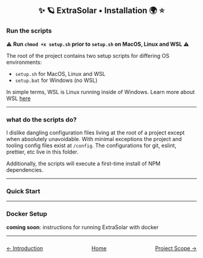 <h2 style="text-align: center">✨ 🪐 ExtraSolar • Installation 🌍 ⭐</h2>

### Run the scripts

⚠️ **Run `chmod +x setup.sh` prior to `setup.sh` on MacOS, Linux and WSL** ⚠️

The root of the project contains two setup scripts for differing OS environments:
- `setup.sh` for MacOS, Linux and WSL
- `setup.bat` for Windows (no WSL)

In simple terms, WSL is Linux running inside of Windows. Learn more about WSL [here](https://learn.microsoft.com/en-us/windows/wsl/about)

---

### what do the scripts do?

I dislike dangling configuration files living at the root of a project except when absolutely unavoidable.  With minimal exceptions the project and tooling config files exist at `/config`.  The configurations for git, eslint, prettier, etc live in this folder.

Additionally, the scripts will execute a first-time install of NPM dependencies.

---

### Quick Start

---

### Docker Setup

**coming soon**: instructions for running ExtraSolar with docker

---
<nav style="display: flex; justify-content: space-between; padding: 10px 0;">
  <a href="./01.introduction.md">← Introduction</a>
  <a href="./01.introduction.md">Home</a>
  <a href="./03.project-scope.md">Project Scope →</a>
</nav>
